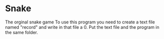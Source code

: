 # Snake
The orginal snake game
To use this program you need to create a text file named "record" and write in that file a 0. 
Put the text file and the program in the same folder.
